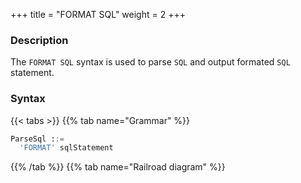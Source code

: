 +++
title = "FORMAT SQL"
weight = 2
+++

### Description

The `FORMAT SQL` syntax is used to parse `SQL` and output formated `SQL` statement.

### Syntax

{{< tabs >}}
{{% tab name="Grammar" %}}
```sql
ParseSql ::=
  'FORMAT' sqlStatement  
```
{{% /tab %}}
{{% tab name="Railroad diagram" %}}
<iframe frameborder="0" name="diagram" id="diagram" width="100%" height="100%"></iframe>
{{% /tab %}}
{{< /tabs >}}

### Return Value Description

| Column                   | Description               |
|--------------------------|---------------------------|
| formatted_result         | formated SQL statement    |

### Example

- Parse `SQL` and output formated `SQL` statement

```sql
FORMAT SELECT * FROM t_order;
```

```sql
mysql> FORMAT SELECT * FROM t_order;
+-------------------------+
| formatted_result        |
+-------------------------+
| SELECT *
FROM t_order; |
+-------------------------+
1 row in set (0.00 sec)
```

### Reserved word

`FORMAT`

### Related links

- [Reserved word](/en/user-manual/shardingsphere-proxy/distsql/syntax/reserved-word/)
